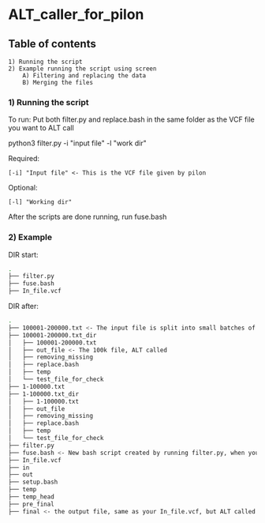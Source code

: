 # ALT_caller_for_pilon

## Table of contents
	1) Running the script
	2) Example running the script using screen
		A) Filtering and replacing the data
		B) Merging the files


### 1) Running the script


To run:
Put both filter.py and replace.bash in the same folder as the VCF file you want to ALT call

python3 filter.py -i "input file" -l "work dir"

  Required:
	
    [-i] "Input file" <- This is the VCF file given by pilon
		
  Optional:
	
    [-l] "Working dir"
		

After the scripts are done running, run fuse.bash


### 2) Example

DIR start:
```bash
.
├── filter.py
├── fuse.bash
├── In_file.vcf
```
DIR after:
```bash
.
├── 100001-200000.txt <- The input file is split into small batches of 100k and copied into their own dir
├── 100001-200000.txt_dir
│   ├── 100001-200000.txt
│   ├── out_file <- The 100k file, ALT called
│   ├── removing_missing
│   ├── replace.bash
│   ├── temp
│   └── test_file_for_check
├── 1-100000.txt
├── 1-100000.txt_dir
│   ├── 1-100000.txt
│   ├── out_file
│   ├── removing_missing
│   ├── replace.bash
│   ├── temp
│   └── test_file_for_check
├── filter.py
├── fuse.bash <- New bash script created by running filter.py, when you run it it makes the final file
├── In_file.vcf
├── in
├── out
├── setup.bash
├── temp
├── temp_head
├── pre_final
├── final <- the output file, same as your In_file.vcf, but ALT called
```




